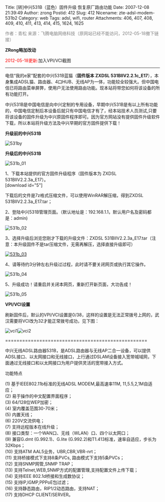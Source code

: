Title: [转]中兴531B（蓝色）固件升级 恢复原厂路由功能
Date: 2007-12-08 21:39:49
Author: zrong
Postid: 412
Slug: 412
Nicename: zte-adsl-modem-531b2
Category: web
Tags: adsl, wifi, router
Attachments: 406, 407, 408, 409, 410, 411, 413, 414, 415, 1624, 1625

<font color="#808080">作者：青松
来源：飞腾电脑网络科技（原网站已经不能访问，2012-05-18撤下链接）</font>

**ZRong略加改动**

<span style="color:red">2012-05-18更新:</span>加入VPI/VCI截图

------------------------------------------------------------------------

电信“我的e家”配套的中兴531B蓝猫（**固件版本 ZXDSL
531BIIV2.2.1c\_E17**），本身集成ADSL猫、路由器、4口HUB、无线AP为一体，功能较全较强大。但中国电信已将路由菜单屏弊，使用户无法使用路由功能。现本站将带您如何将该设备的所有功能打开。

中兴531B是中国电信是向中兴定制的专用设备，早期中兴531B是有以上所有功能的，中国电信定制后本设备后就只有中国电信才有了，经本站技术人员测试,只要将该设备的固件升级为中兴原固件程序即可。因为官方网站没有提供固件升级软件下载，所以本站将升级方法及中兴早期的官方固件提供下载！

<!--more-->

**升级前的中兴531B**

![531by](/wp-content/uploads/2007/12/531by.gif)

**升级后的中兴531B**

![531b\_01](/wp-content/uploads/2007/12/531b-01.gif)

1、下载本站提供的官方固件升级程序（固件版本为 ZXDSL
531BIIV2.2.3a\_E17）。  
[download id="5"]

下载后的文件是7z格式压缩文件，可以使用WinRAR解压缩，得到ZXDSL
531BIIV2.2.3a\_E17.tar；

2、登陆中兴531B管理页面。（默认地址是：192.168.1.1，默认用户名及密码都是：admin)

![531b\_02](/wp-content/uploads/2007/12/531b-02.gif)

3、选择升级后浏览您刚才下载的升级文件：ZXDSL
531BIIV2.2.3a\_E17.tar（注意：本升级固件不是tar压缩文件，无需再解压，选择直接升级即可）

[![531b\_03](/wp-content/uploads/2007/12/531b-03-thumb.gif)](/wp-content/uploads/2007/12/531b-031.gif "浏览下载的文件")

4、请等待约3分钟左右升级过过程，此时请不要关闭网页或执行其它操作。

![531b\_04](/wp-content/uploads/2007/12/531b-04.gif)

5、升级成功！请重启并关闭本网页，重新打开新页面，大功告成！

![531b\_05](/wp-content/uploads/2007/12/531b-05.gif)

**VPI/VCI设置**

刷新固件后，默认的VPI/VCI设置是0/38，这样的设置是无法正常拨号上网的，武汉需要将VCI改为32才能正常拨号成功，见下图：  

![](/wp-content/uploads/2007/12/vci1.png "vci1")![](/wp-content/uploads/2007/12/vci2.png "vci2")

==================================================

中兴无线ADSL路由器531B，是ADSL路由器与无线AP二合一设备，可以提供ADSL接口、以太网接口和无线接口，上行通过DSLAM设备接入宽带城域网，下面通过无线接口和以太网接口为用户提供灵活的宽带接入方式。

功能特点

\(1) 基于IEEE802.11b标准的无线ADSL MODEM,最高速率11M,
11,5.5,2,1M自适应；  
(2) 易于操作的中文配置界面程序；  
(3) 64/128位WEP加密；  
(4) 室内覆盖范围30-70米；  
(5) 内置天线；  
(6) 220V交流供电；  
(7) 支持远程版本在线升级；  
(8) 接口类型：一个WAN口、无线（WLAN）口、四个以太网口；  
(9) 兼容G.dmt (G.992.1)、G.lite
(G.992.2)和T1.413标准，速率自适应，步长为32Kbps；  
(10) 支持ATM AAL5业务，UBR,CBR,VBR-nrt；  
(11) 支持桥接模式下支持8条PVCs, 路由模式下支持5条PVCs；  
(12) 支持SNMP网管,SNMP TRAP；  
(13) 支持Telnet,WEB,SNMP方式的配置管理,支持配置文件上传下载；  
(14) 支持IEEE 802.1d桥接和生成数协议；  
(15) 支持IP,IGMP,PPPoE包过滤；  
(16) 支持静态路由，RIP1/2动态路由，支持NAT；  
(17) 支持DHCP CLIENT/SERVER。

